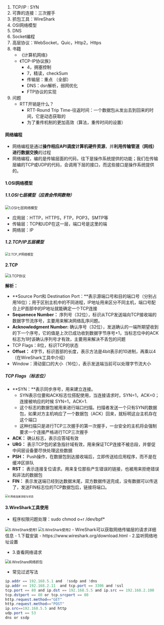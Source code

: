 1. TCP/IP : SYN
2. 可靠的连接：三次握手
3. 抓包工具：WireShark
4. OSI网络模型
5. DNS
6. Socket编程
7. 高层协议：WebSocket，Quic，Http2，Https
8. 书籍
   - 《计算机网络》
   - 《TCP-IP协议族》 
     - 4，拥塞控制
     - 7，精读，checkSum
     - 传输层：重点 （全部）
     - DNS：dsn解析，弱网优化
     - FTP协议的实现
9. 问题
   - RTT开销是什么？
     - RTT-Round Trip Time-往返时间：一个数据包从发出去到回来的时间，它是动态获取的
     - 为了重传机制的更加高效（算法，重传时间的设置）



#### 网络编程

- 网络编程是通过**操作相应API调度计算机硬件资源**，并**利用传输管道（网线）进行数据交换**的过程
- 网络编程，编的是传输层面的代码，往下是操作系统提供的功能；我们在传输层编的TCP或UDP的代码，会调用下层的接口，而这些接口是操作系统提供的。

#### 1.OSI网络模型

##### 1.1.OSI七层模型（应表会传网数物）

<img src=".\res1\1.OSI七层网络模型.png" alt="1.OSI七层网络模型" style="zoom:80%;" />

- 应用层：HTTP，HTTPS，FTP，POP3，SMTP等
- 传输层：TCP和UDP在这一层，端口号是这里的端
- 网络层：IP

##### 1.2.TCP/IP五层模型

<img src=".\res1\2.TCP_IP网络模型.png" alt="2.TCP_IP网络模型" style="zoom:70%;" />

#### 2.TCP

<img src=".\res1\3.TCP协议.png" alt="3.TCP协议" style="zoom:80%;" />

**解析：**

- **Source Port和 Destination Port：**表示源端口号和目的端口号（分别占用16位）；用于区别主机中的不同进程，IP地址用来区分不同主机，端口号配合上IP首部中的IP地址就能确定一个TCP连接
- **Sequenece Number：** 序列号（32位），标识从TCP发送端向TCP接收端的数据字节流序号，主要用来解决网络乱序问题。
- **Acknowledgment Number:**  确认序号（32位），发送确认的一端所期望收到的下一个序号，它的值是上次已成功收到数据字节序号+1，当标志位中的ACK标志为1时该确认序列号才有效，主要用来解决不丢包的问题
- TCP Flags：8位，标识TCP的状态
- **Offset：** 4字节，标识首部的长度，表示方法是4bit表示的10进制，再乘以4（在WireShark工具中介绍）
- Window：滑动窗口的大小（16位），表示发送端当前可以处理字节流大小

##### TCP Flags（标志位）

- **SYN：**表示同步序号，用来建立连接。
  - SYN表示位要和ACK标志位搭配使用，当连接请求时，SYN=1，ACK=0；连接被响应的时候 SYN=1，ACK=1.
  - 这个标志的数据包被用来进行端口扫描。扫描者发送一个只有SYN的数据包，如果对方主机响应了一个数据包（ACK）回来，就标明这台主机存在这个端口
  - 这种扫描只是进行TCP三次握手的第一次握手，一台安全的主机将会强制要求一个连接严格进行TCP三次握手
- **ACK：** 确认标志，表示应答域有效
- **URG：** 表示TCP包的紧急指针域有效，用来保证TCP连接不被总段，并督促中间层设备要尽快处理这些数据
- **PSH：** Push操作，在数据包到达接收端后，立即传送给应用程序，而不是在缓冲区排队
- **RST：** 表示连接复位请求。用来复位那些产生错误的链接，也被用来拒绝错误和非法的数据包
- **FIN：** 表示发送端已经到达数据末尾，双方数据传送完成，没有数据可以传送了，发送FIN标志位的TCP数据包后，链接将端口。

<img src=".\res1\4.网络连接流程与状态.jpg" alt="4.网络连接流程与状态" style="zoom:60%;" />

#### 3.WireShark工具使用

- 程序权限问题处理：sudo chmod o+r /dev/bpf*

<img src=".\res1\5.WireShark使用1.png" alt="5.WireShark使用1" style="zoom:80%;" />

<img src=".\res1\5.WireShark使用2.png" alt="5.WireShark使用2" style="zoom:80%;" />
- WireShark可以获取网络传输层的请求详细信息
- 1.下载安装
  - https://www.wireshark.org/download.html
- 2.监听网络地址设置


- 3.查看网络请求

<img src=".\res1\6.WireShare网络抓包.png" alt="6.WireShare网络抓包" style="zoom:80%;" />

- 常见过滤写法

~~~java
ip.addr == 192.168.5.1 and  !ssdp and !dns
ip.addr == 192.168.2.11  and tcp.port == 3306 and !ssl
tcp.port == 80 and ip.dst == 192.168.5.5 and ip.src == 192.168.2.100
tcp.dstport == 80 or tcp.srcport == 80
http.request.method=="GET"
http.request.method=="POST"
ip.src==192.168.5.5 and http
udp.port == 53 
dns or ssdp
~~~

















